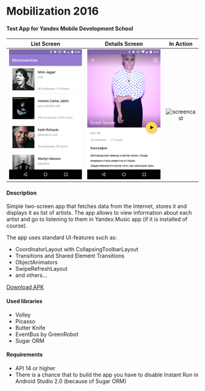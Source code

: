 # Mobilization 2016
#### Test App for Yandex Mobile Development School 
List Screen                      |  Details Screen                      | In Action
:-------------------------------:|:------------------------------------:|:------------------------------:
![screen_lsit](/screen_list.png) | ![screen_detail](/screen_detail.png) | ![screencast](/screencast.gif)

#### Description
Simple two-screen app that fetches data from the Internet, stores it and displays it as list of artists. 
The app allows to view information about each artist and go to listening to them in Yandex.Music app
(if it is installed of course).

The app uses standard UI-features such as:
- CoordinatorLayout with CollapsingToolbarLayout
- Transitions and Shared Element Transitions
- ObjectAnimators
- SwipeRefreshLayout
- and others...

[Download APK](https://dl.dropboxusercontent.com/u/46772061/Mobilization.apk)

#### Used libraries 
- Volley
- Picasso
- Butter Knife
- EventBus by GreenRobot
- Sugar ORM

#### Requirements
- API 14 or higher 
- There is a chance that to build the app you have to disable Instant Run in Android Studio 2.0 (because of Sugar ORM) 
